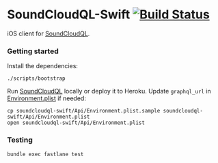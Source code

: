 # SoundCloudQL-Swift [![Build Status](https://travis-ci.org/garriguv/soundcloudql-swift.svg?branch=master)](https://travis-ci.org/garriguv/soundcloudql-swift)

iOS client for [SoundCloudQL].

### Getting started

Install the dependencies:

    ./scripts/bootstrap

Run [SoundCloudQL] locally or deploy it to Heroku. Update `graphql_url` in [Environment.plist](https://github.com/garriguv/soundcloudql-swift/blob/master/soundcloudql-swift/Api/Environment.plist.sample) if needed:

    cp soundcloudql-swift/Api/Environment.plist.sample soundcloudql-swift/Api/Environment.plist
    open soundcloudql-swift/Api/Environment.plist

### Testing

    bundle exec fastlane test

[SoundCloudQL]: https://github.com/garriguv/soundcloudql
